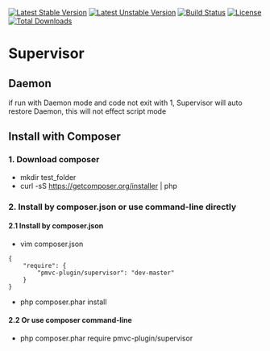 [![Latest Stable Version](https://poser.pugx.org/pmvc-plugin/supervisor/v/stable)](https://packagist.org/packages/pmvc-plugin/supervisor) 
[![Latest Unstable Version](https://poser.pugx.org/pmvc-plugin/supervisor/v/unstable)](https://packagist.org/packages/pmvc-plugin/supervisor) 
[![Build Status](https://travis-ci.org/pmvc-plugin/supervisor.svg?branch=master)](https://travis-ci.org/pmvc-plugin/supervisor)
[![License](https://poser.pugx.org/pmvc-plugin/supervisor/license)](https://packagist.org/packages/pmvc-plugin/supervisor)
[![Total Downloads](https://poser.pugx.org/pmvc-plugin/supervisor/downloads)](https://packagist.org/packages/pmvc-plugin/supervisor) 

Supervisor
===============

## Daemon
if run with Daemon mode and code not exit with 1,
Supervisor will auto restore Daemon, this will not effect script mode





## Install with Composer
### 1. Download composer
   * mkdir test_folder
   * curl -sS https://getcomposer.org/installer | php

### 2. Install by composer.json or use command-line directly
#### 2.1 Install by composer.json
   * vim composer.json
```
{
    "require": {
        "pmvc-plugin/supervisor": "dev-master"
    }
}
```
   * php composer.phar install

#### 2.2 Or use composer command-line
   * php composer.phar require pmvc-plugin/supervisor

